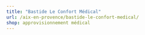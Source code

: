 ```yaml
---
title: "Bastide Le Confort Médical"
url: /aix-en-provence/bastide-le-confort-medical/
shop: approvisionnement médical
---
```

